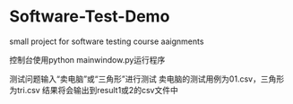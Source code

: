 # Software-Test-Demo
small project for software testing course aaignments
<p>控制台使用python mainwindow.py运行程序</p>
测试问题输入“卖电脑”或“三角形”进行测试
卖电脑的测试用例为01.csv，三角形为tri.csv
结果将会输出到result1或2的csv文件中
